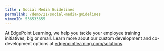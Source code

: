 ```yaml
---
title : Social Media Guidelines
permalink: /demo/21/social-media-guidelines
vimeoID: 536533655
---
```

At EdgePoint Learning, we help you tackle your employee training initiatives, big or small. Learn more about our custom development and co-development options at [edgepointlearning.com/solutions](/solutions/).